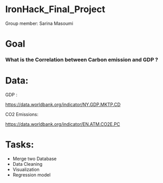 # IronHack_Final_Project

Group member: Sarina Masoumi 


# Goal
### What is the Correlation between Carbon emission and GDP ? 


# Data:

   GDP : 
   
   https://data.worldbank.org/indicator/NY.GDP.MKTP.CD
   
   
   CO2 Emissions:
   
   https://data.worldbank.org/indicator/EN.ATM.CO2E.PC
   
  
  
# Tasks:
   
   - Merge two Database 
   - Data Cleaning
   - Visualization
   - Regression model 
   
   
   
   
   
      
      
